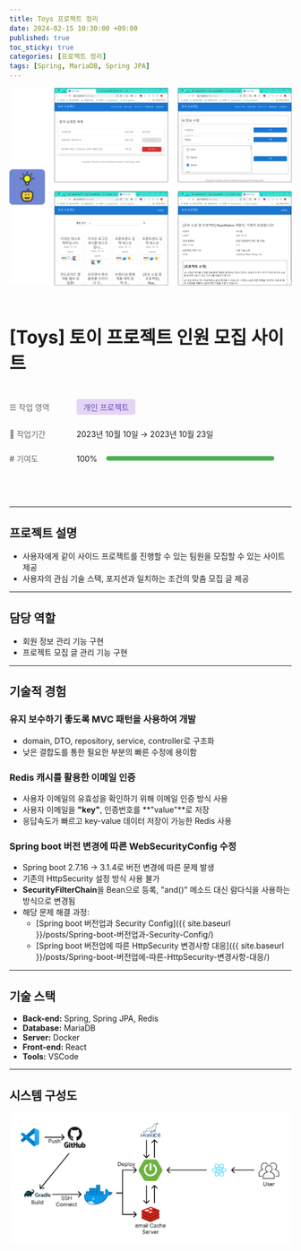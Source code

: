 ```yaml
---
title: Toys 프로젝트 정리
date: 2024-02-15 10:30:00 +09:00
published: true
toc_sticky: true
categories: [프로젝트 정리]
tags: [Spring, MariaDB, Spring JPA]
---
```


<style>
.project-overview {
  padding: 2rem 0;
  margin: 2rem 0;
}

.project-overview h1 {
  margin-top: 0;
  margin-bottom: 2rem;
  font-size: 2rem;
}

.overview-table {
  display: table;
  width: 100%;
}

.overview-row {
  display: table-row;
}

.overview-label {
  display: table-cell;
  padding: 0.75rem 0;
  color: #666;
  font-weight: 500;
  width: 120px;
  vertical-align: middle;
}

.overview-label::before {
  margin-right: 0.5rem;
}

.overview-value {
  display: table-cell;
  padding: 0.75rem 0;
  vertical-align: middle;
}

.project-tag {
  display: inline-block;
  background-color: #e3d5f3;
  color: #6b46c1;
  padding: 0.25rem 0.75rem;
  border-radius: 4px;
  font-size: 0.875rem;
}

.progress-container {
  display: flex;
  align-items: center;
  gap: 1rem;
}

.progress-bar {
  flex: 1;
  max-width: 300px;
  height: 8px;
  background-color: #e0e0e0;
  border-radius: 4px;
  overflow: hidden;
}

.progress-fill {
  height: 100%;
  background-color: #4caf50;
  transition: width 0.3s ease;
}
</style>

![프로젝트 메인](/assets/img/toys/project_main.png)

<div class="project-overview">
  <h1>[Toys] 토이 프로젝트 인원 모집 사이트</h1>

  <div class="overview-table">
    <div class="overview-row">
      <div class="overview-label">☰ 작업 영역</div>
      <div class="overview-value"><span class="project-tag">개인 프로젝트</span></div>
    </div>
    <div class="overview-row">
      <div class="overview-label">📅 작업기간</div>
      <div class="overview-value">2023년 10월 10일 → 2023년 10월 23일</div>
    </div>
    <div class="overview-row">
      <div class="overview-label"># 기여도</div>
      <div class="overview-value">
        <div class="progress-container">
          <span>100%</span>
          <div class="progress-bar">
            <div class="progress-fill" style="width: 100%;"></div>
          </div>
        </div>
      </div>
    </div>
  </div>
</div>

---

## 프로젝트 설명

- 사용자에게 같이 사이드 프로젝트를 진행할 수 있는 팀원을 모집할 수 있는 사이트 제공
- 사용자의 관심 기술 스택, 포지션과 일치하는 조건의 맞춤 모집 글 제공

---

## 담당 역할

- 회원 정보 관리 기능 구현
- 프로젝트 모집 글 관리 기능 구현

---

## 기술적 경험

### 유지 보수하기 좋도록 MVC 패턴을 사용하여 개발
- domain, DTO, repository, service, controller로 구조화
- 낮은 결합도를 통한 필요한 부분의 빠른 수정에 용이함

### Redis 캐시를 활용한 이메일 인증
- 사용자 이메일의 유효성을 확인하기 위해 이메일 인증 방식 사용
- 사용자 이메일을 **"key"**, 인증번호를 **"value"**로 저장
- 응답속도가 빠르고 key-value 데이터 저장이 가능한 Redis 사용

### Spring boot 버전 변경에 따른 WebSecurityConfig 수정
- Spring boot 2.7.16 → 3.1.4로 버전 변경에 따른 문제 발생
- 기존의 HttpSecurity 설정 방식 사용 불가
- **SecurityFilterChain**을 Bean으로 등록, "and()" 메소드 대신 람다식을 사용하는 방식으로 변경됨
- 해당 문제 해결 과정:
  - [Spring boot 버전업과 Security Config]({{ site.baseurl }}/posts/Spring-boot-버전업과-Security-Config/)
  - [Spring boot 버전업에 따른 HttpSecurity 변경사항 대응]({{ site.baseurl }}/posts/Spring-boot-버전업에-따른-HttpSecurity-변경사항-대응/)

---

## 기술 스택

- **Back-end:** Spring, Spring JPA, Redis
- **Database:** MariaDB
- **Server:** Docker
- **Front-end:** React
- **Tools:** VSCode

---

## 시스템 구성도

![시스템 구조도](/assets/img/toys/system_architecture.png)
